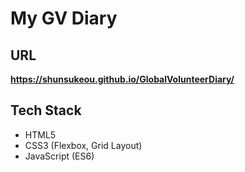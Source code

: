 # My GV Diary

## URL

**https://shunsukeou.github.io/GlobalVolunteerDiary/**

## Tech Stack

* HTML5
* CSS3 (Flexbox, Grid Layout)
* JavaScript (ES6)
